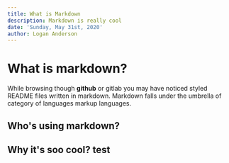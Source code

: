 ```yaml
---
title: What is Markdown
description: Markdown is really cool
date: 'Sunday, May 31st, 2020'
author: Logan Anderson
---
```

# What is markdown?

While browsing though **github** or gitlab you may have noticed styled README files written in markdown. Markdown falls under the umbrella of category of languages markup languages.

## Who's using markdown?

## Why it's soo cool? test